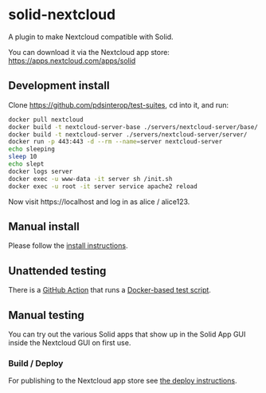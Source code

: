 # solid-nextcloud
A plugin to make Nextcloud compatible with Solid.

You can download it via the Nextcloud app store: https://apps.nextcloud.com/apps/solid

## Development install
Clone https://github.com/pdsinterop/test-suites, cd into it, and run:
```sh
docker pull nextcloud
docker build -t nextcloud-server-base ./servers/nextcloud-server/base/
docker build -t nextcloud-server ./servers/nextcloud-server/server/
docker run -p 443:443 -d --rm --name=server nextcloud-server
echo sleeping
sleep 10
echo slept
docker logs server
docker exec -u www-data -it server sh /init.sh
docker exec -u root -it server service apache2 reload
```
Now visit https://localhost and log in as alice / alice123.

## Manual install
Please follow the [install instructions](https://github.com/pdsinterop/solid-nextcloud/blob/main/INSTALL.md).

## Unattended testing
There is a [GitHub Action](https://github.com/pdsinterop/solid-nextcloud/actions/workflows/ci.yml) that runs a [Docker-based test script](https://github.com/pdsinterop/solid-nextcloud/blob/585b968/.github/workflows/ci.yml#L29).

## Manual testing
You can try out the various Solid apps that show up in the Solid App GUI inside the Nextcloud GUI on first use.

### Build / Deploy

For publishing to the Nextcloud app store see [the deploy instructions](docs/deploy.md).
